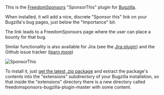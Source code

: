 This is the [FreedomSponsors](http://www.freedomsponsors.org) "SponsorThis"
plugin for [Bugzilla](http://www.bugzilla.org/).

When installed, it will add a nice, discrete "Sponsor this" link on your
Bugzilla's bug pages, just below the "Importance" bit.

The link leads to a FreedomSponsors page where the user can place a bounty for
that bug.

Similar functionality is also available for Jira (see the [Jira plugin](https://github.com/freedomsponsors/freedomsponsors-jira-plugin)) and the Github issue tracker ([learn more](http://blog.freedomsponsors.org/freedomsponsors-github-integration/))

![SponsorThis](https://raw.github.com/freedomsponsors/freedomsponsors-bugzilla-plugin/master/screenshot.png)


To install it, just
[get the latest .zip package](https://github.com/Wurblzap/freedomsponsors-bugzilla-plugin/archive/master.zip)
and extract the package's contents into the "extensions" subdirectory of your
Bugzilla installation, so that inside the "extensions" directory there is a
new directory called freedomsponsors-bugzilla-plugin-master with some content.
